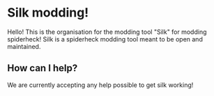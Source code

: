 # Silk modding!
Hello! This is the organisation for the modding tool "Silk" for modding spiderheck! Silk is a spiderheck modding tool meant to be open and maintained.

## How can I help?
We are currently accepting any help possible to get silk working!
